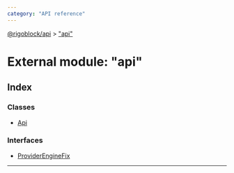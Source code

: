```yaml
---
category: "API reference"
---
```



[@rigoblock/api](../quick_start.md) > ["api"](../modules/_api_.md)

# External module: "api"

## Index

### Classes

* [Api](../classes/_api_.api.md)

### Interfaces

* [ProviderEngineFix](../interfaces/_api_.providerenginefix.md)

---

